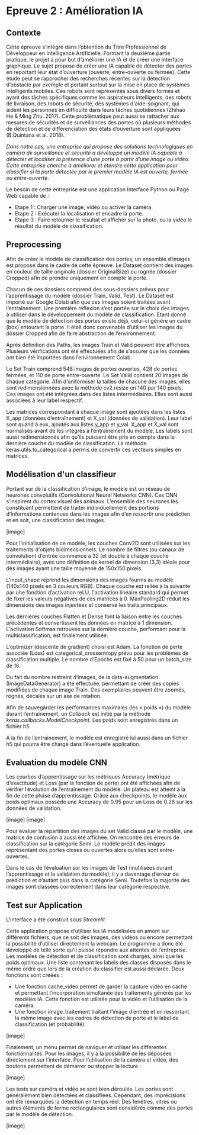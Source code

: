 # Epreuve 2 : Amélioration IA
## Contexte
Cette épreuve s’intègre dans l’obtention du Titre Professionnel de Développeur en Intelligence Artificielle. Formant la deuxième partie pratique, le projet a pour but d’améliorer une IA et de créer une interface graphique. Le sujet propose de créer une IA capable de détecter des portes en reportant leur état d’ouverture (ouverte, entre-ouverte ou fermée). Cette étude peut se rapprocher des recherches récentes sur la détection d’obstacle par exemple et portant surtout sur la mise en place de systèmes intelligents mobiles. Ces robots sont représentés sous divers formes et ayant des tâches spécifiques comme les aspirateurs intelligents, des robots de livraison, des robots de sécurité, des systèmes d'aide-soignant, qui aident les personnes en difficulté dans leurs tâches quotidiennes (Zhihao He & Ming Zhu. 2017). Cette problématique peut aussi se rattacher aux mesures de sécurités et de surveillances des portes où plusieurs méthodes de détection et de différenciation des états d’ouverture sont appliquées (B.Quintana et al. 2018).

*Dans notre cas, une entreprise qui propose des solutions technologiques en caméra de surveillance et sécurité a développé un modèle IA capable à détecter et localiser la présence d’une porte à partir d’une image ou vidéo. Cette entreprise cherche à améliorer et étendre cette application pour classifier si la porte détectée par le premier modèle IA est ouverte, fermée ou entre-ouverte.*

Le besoin de cette entreprise est une application Interface Python ou Page Web capable de : 

* Etape 1 : Charger une image, vidéo ou activer la caméra. 
* Etape 2 : Exécuter la localisation et encadre la porte. 
* Etape 3 : Faire retourner le résultat et afficher sur la photo, ou la vidéo le résultat du modèle de classification.

## Preprocessing
Afin de créer le modèle de classification des portes, un ensemble d’images est proposé dans le cadre de cette épreuve. Le Dataset contient des images en couleur de taille originale (dossier OriginalSize) ou rognée (dossier Cropped)  afin de prendre uniquement en compte la porte.

Chacun de ces dossiers comprend des sous-dossiers prévus pour l’apprentissage du modèle (dossier Train, Valid, Test). Le Dataset est importé sur Google Colab afin que ces images soient traitées avant l’entraînement. Une première réflexion s’est portée sur le choix des images à utiliser dans le développement du modèle de classification. Etant donné que le modèle de détection des portes existe déjà, celui-ci génère un cadre (box) entourant la porte. Il était donc convenable d’utiliser les images du dossier Cropped afin de faire abstraction de l’environnement.

Après définition des Paths, les images Train et Valid peuvent être affichées. Plusieurs vérifications ont été effectuées afin de s’assurer que les données ont bien été importées dans l’environnement Colab.

Le Set Train comprend 548 images de portes ouvertes, 428 de portes fermées, et 110 de porte entre-ouverte. Le Set Valid contient 20 images de chaque catégorie. Afin d’uniformiser la tailles de chacune des images, elles sont redimensionnées avec la méthode cv2.resize en 140 par 140 pixels. Ces images ont été intégrées dans des listes intermédiaires. Elles sont aussi associées à leur label respectif.

Les matrices correspondant à chaque image sont ajoutées dans les listes X_app (données d’entraînement) et X_val (données de validation). Leur label sont quand à eux, ajoutés aux listes y_app et y_val. X_app et X_val sont normalisés avant de les intégrés à l’entraînement du modèle. Les labels sont aussi redimensionnés afin qu’ils puissent être pris en compte dans la dernière couche du modèle de classification. La méthode keras.utils.to_categorical a permis de convertir ces vecteurs simples en matrices. 

## Modélisation d'un classifieur
Portant sur de la classification d’image, le modèle est un réseau de neurones convolutifs (Convolutional Neural Networks CNN). Ces CNN s’inspirent du cortex visuel des animaux. L’ensemble des neurones les constituant permettent de traiter individuellement des portions d’informations contenues dans les images afin d’en ressortir une prédiction et en soit, une classification des images.

[image]

Pour l'initialisation de ce modèle, les couches Conv2D sont utilisées sur les traitements d'objets bidimensionnels. Le nombre de filtres (ou canaux de convolution) d’entrée commence à 32 (et double à chaque couche intermédiaire), avec une définition de kernel de dimension (3,3) idéale pour des images ayant une taille moyenne de 150x150 pixels.

L'input_shape reprend les dimensions des images fournis au modèle (140x140 pixels en 3 couleurs RGB). Chaque couche est reliée à la suivante par une fonction d’activation reLU, l'activation linéaire standard qui permet de fixer les valeurs négatives de ces matrices à 0. MaxPooling2D réduit les dimensions des images injectées et conserve les traits principaux.

Les dernières couches Flatten et Dense font la liaison entre les couches précédentes et convertissent les données en matrice à 1 dimension. L'activation Softmax retrouvée sur la dernière couche, performant pour la multiclassification, est finalement utilisée.

L’optimizer (descente de gradient) choisi est Adam. La fonction de perte associée (Loss) est categorical_crossentropy prévu pour les problèmes de classification multiple. Le nombre d’Epochs est fixé à 50 pour un batch_size de 16.

Du fait du nombre restreint d’images, de la data-augmentation (ImageDataGenerator) a été effectuée, permettant de créer des copies modifiées de chaque image Train. Ces exemplaires peuvent être zoomés, rognés, décalés sur un axe de rotation.

Afin de sauvegarder les performances maximales (les « poids ») du modèle durant l’entraînement, un *Callback* est initié par la méthode *keras.callbacks.ModelCheckpoint*. Les poids sont enregistrés dans un fichier h5.

A la fin de l’entrainement, le modèle est enregistré lui aussi dans un fichier h5 qui pourra être chargé dans l’éventuelle application. 

## Evaluation du modèle CNN
Les courbes d’apprentissage sur les métriques Accuracy (métrique d’exactitude) et Loss (par la fonction de perte) ont été affichées afin de vérifier l’évolution de l’entraînement du modèle. Un plateau est atteint à la fin de cette phase d’apprentissage. Grâce aux checkpoints, le modèle aux poids optimaux possède une Accuracy de 0.95 pour un Loss de 0.26 sur les données de validation.

[image]
[image]

Pour évaluer la répartition des images du set Valid classé par le modèle, une matrice de confusion a aussi été affichée. On rencontre des erreurs de classification sur la catégorie Semi. Le modèle prédit des images représentant des portes closes ou ouvertes alors qu’elles sont entre-ouvertes.

Dans le cas de l’évaluation sur les images de Test (inutilisées durant l’apprentissage et la validation du modèle), il y a davantage d’erreur de prédiction et d’autant plus dans la catégorie Semi. Toutefois la majorité des images sont classées correctement dans leur catégorie respective.

## Test sur Application
L'interface a été construit sous *Streamlit*

Cette application propose d’utiliser les IA modélisées en amont sur différents fichiers, que ce soit des images, des vidéos ou encore permettant la possibilité d’utiliser directement la webcam. Le programme a donc été développé de telle sorte qu’il puisse répondre aux attentes de l’entreprise.
Les modèles de détection et de classification sont chargés, ainsi que les poids optimaux. Une liste contenant les labels des classes disposés dans le même ordre que lors de la création du classifier est aussi déclarée.
Deux fonctions sont créées :

* Une fonction cache_video permet de garder la capture vidéo en cache et permettant l’incorporation simultanée des traitements générés par les modèles IA. Cette fonction est utilisée pour la vidéo et l’utilisation de la caméra.
* Une fonction image_traitement traitant l’image d’entrée et en ressortant la même image avec les cadres de détection de porte et le label de classification (et probabilité).

[image]

Finalement, un menu permet de naviguer et utiliser les différentes fonctionnalités. Pour les images, il y a la possibilité de les déposées directement sur l’interface. Pour l’utilisation de la caméra et vidéo, des boutons permettent de démarrer ou stopper la lecture :

[image]

Les tests sur caméra et vidéo se sont bien déroulés. Les portes sont généralement bien détectées et classifiées.  Cependant,  des imprécisions ont été remarquées la détection en temps réel. Des fenêtres, vitres ou autres éléments de forme rectangulaires sont considérés comme des portes par le modèle de détection.

[image]




